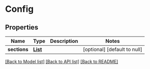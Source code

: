 # Config
## Properties

Name | Type | Description | Notes
------------ | ------------- | ------------- | -------------
**sections** | [**List**](ConfigSection.md) |  | [optional] [default to null]

[[Back to Model list]](../README.md#documentation-for-models) [[Back to API list]](../README.md#documentation-for-api-endpoints) [[Back to README]](../README.md)

